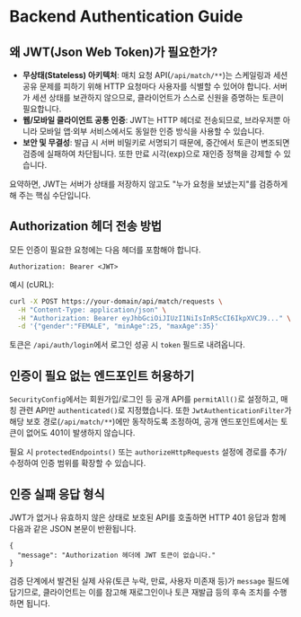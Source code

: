 # Backend Authentication Guide

## 왜 JWT(Json Web Token)가 필요한가?
- **무상태(Stateless) 아키텍처**: 매치 요청 API(`/api/match/**`)는 스케일링과 세션 공유 문제를 피하기 위해 HTTP 요청마다 사용자를 식별할 수 있어야 합니다. 서버가 세션 상태를 보관하지 않으므로, 클라이언트가 스스로 신원을 증명하는 토큰이 필요합니다.
- **웹/모바일 클라이언트 공통 인증**: JWT는 HTTP 헤더로 전송되므로, 브라우저뿐 아니라 모바일 앱·외부 서비스에서도 동일한 인증 방식을 사용할 수 있습니다.
- **보안 및 무결성**: 발급 시 서버 비밀키로 서명되기 때문에, 중간에서 토큰이 변조되면 검증에 실패하여 차단됩니다. 또한 만료 시각(exp)으로 재인증 정책을 강제할 수 있습니다.

요약하면, JWT는 서버가 상태를 저장하지 않고도 "누가 요청을 보냈는지"를 검증하게 해 주는 핵심 수단입니다.

## Authorization 헤더 전송 방법
모든 인증이 필요한 요청에는 다음 헤더를 포함해야 합니다.

```
Authorization: Bearer <JWT>
```

예시 (cURL):

```bash
curl -X POST https://your-domain/api/match/requests \
  -H "Content-Type: application/json" \
  -H "Authorization: Bearer eyJhbGciOiJIUzI1NiIsInR5cCI6IkpXVCJ9..." \
  -d '{"gender":"FEMALE", "minAge":25, "maxAge":35}'
```

토큰은 `/api/auth/login`에서 로그인 성공 시 `token` 필드로 내려옵니다.

## 인증이 필요 없는 엔드포인트 허용하기
`SecurityConfig`에서는 회원가입/로그인 등 공개 API를 `permitAll()`로 설정하고, 매칭 관련 API만 `authenticated()`로 지정했습니다. 또한 `JwtAuthenticationFilter`가 해당 보호 경로(`/api/match/**`)에만 동작하도록 조정하여, 공개 엔드포인트에서는 토큰이 없어도 401이 발생하지 않습니다.

필요 시 `protectedEndpoints()` 또는 `authorizeHttpRequests` 설정에 경로를 추가/수정하여 인증 범위를 확장할 수 있습니다.

## 인증 실패 응답 형식
JWT가 없거나 유효하지 않은 상태로 보호된 API를 호출하면 HTTP 401 응답과 함께 다음과 같은 JSON 본문이 반환됩니다.

```
{
  "message": "Authorization 헤더에 JWT 토큰이 없습니다."
}
```

검증 단계에서 발견된 실제 사유(토큰 누락, 만료, 사용자 미존재 등)가 `message` 필드에 담기므로, 클라이언트는 이를 참고해 재로그인이나 토큰 재발급 등의 후속 조치를 수행하면 됩니다.
